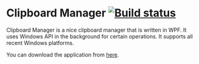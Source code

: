 # Clipboard Manager [![Build status](https://ci.appveyor.com/api/projects/status/9jh4q1tfuer2du02/branch/master?svg=true)](https://ci.appveyor.com/project/BugraC/clipboard/branch/master)


Clipboard Manager is a nice clipboard manager that is written in WPF. It uses Windows API in the background for certain operations. It supports all recent Windows platforms.


You can download the application from [here](https://rawgit.com/BugraC/ClipboardManager/master/production/publish.htm).

